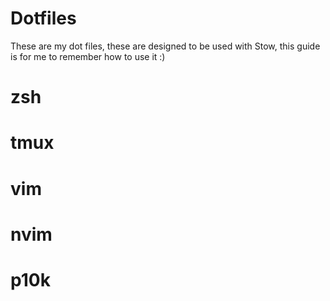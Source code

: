 # Dotfiles

These are my dot files, these are designed to be used with Stow, this guide is for me to remember how to use it :)

# zsh

# tmux

# vim

# nvim

# p10k
